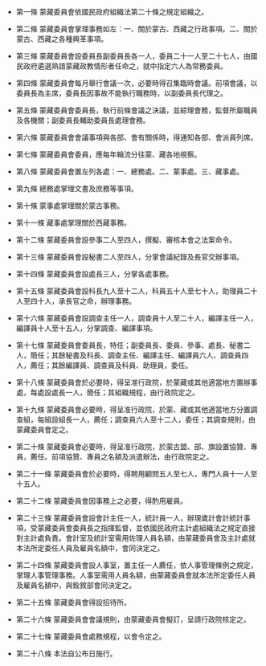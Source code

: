 * 第一條 蒙藏委員會依國民政府組織法第二十條之規定組織之。

* 第二條 蒙藏委員會掌理事務如左：一、關於蒙古、西藏之行政事項。二、關於蒙古、西藏之各種興革事項。

* 第三條 蒙藏委員會設委員長副委員長各一人，委員二十一人至二十七人，由國民政府遴選熟諳蒙藏政教情形者任命之，就中指定六人為常務委員。

* 第四條 蒙藏委員會每月舉行會議一次，必要時得召集臨時會議。前項會議，以委員長為主席，委員長因事故不能執行職務時，以副委員長代理之。

* 第五條 蒙藏委員會委員長，執行前條會議之決議，並綜理會務，監督所屬職員及各機關；副委員長輔助委員長處理會務。

* 第六條 蒙藏委員會會議事項與各部、會有關係時，得通知各部、會派員列席。

* 第七條 蒙藏委員會委員，應每年輪流分往蒙、藏各地視察。

* 第八條 蒙藏委員會置左列各處：一、總務處。二、蒙事處。三、藏事處。

* 第九條 總務處掌理文書及庶務等事項。

* 第十條 蒙事處掌理關於蒙古事務。

* 第十一條 藏事處掌理關於西藏事務。

* 第十二條 蒙藏委員會設參事二人至四人，撰擬、審核本會之法案命令。

* 第十三條 蒙藏委員會設秘書二人至四人，分掌會議紀錄及長官交辦事項。

* 第十四條 蒙藏委員會設處長三人，分掌各處事務。

* 第十五條 蒙藏委員會設科長九人至十二人，科員五十人至七十人，助理員二十人至四十人，承長官之命，辦理事務。

* 第十六條 蒙藏委員會設調查主任一人，調查員十人至二十人，編譯主任一人，編譯員十人至十五人，分掌調查、編譯事項。

* 第十七條 蒙藏委員會委員長，特任；副委員長、委員、參事、處長、秘書二人，簡任；其餘秘書及科長、調查主任、編譯主任、編譯員六人、調查員四人，薦任；其餘編譯員、調查員及科員、助理員，委任。

* 第十八條 蒙藏委員會於必要時，得呈准行政院，於蒙藏或其他適當地方置辦事處，每處設處長一人，簡任；其組織規程，由行政院定之。

* 第十九條 蒙藏委員會必要時，得呈准行政院，於蒙、藏或其他適當地方分置調查組，每組設組長一人，薦任；調查員六人至十二人，委任；其調查規則，由蒙藏委員會定之。

* 第二十條 蒙藏委員會必要時，得呈准行政院，於蒙古盟、部、旗設置協贊、專員，薦任。前項協贊、專員之名額及派遣辦法，由行政院定之。

* 第二十一條 蒙藏委員會於必要時，得聘用顧問五人至七人，專門人員十一人至十五人。

* 第二十二條 蒙藏委員會因事務上之必要，得酌用雇員。

* 第二十三條 蒙藏委員會設會計主任一人，統計員一人，辦理歲計會計統計事項，受蒙藏委員會委員長之指揮監督，並依國民政府主計處組織法之規定直接對主計處負責。會計室及統計室需用佐理人員名額，由蒙藏委員會及主計處就本法所定委任人員及雇員名額中，會同決定之。

* 第二十四條 蒙藏委員會設人事室，置主任一人薦任，依人事管理條例之規定，掌理人事管理事務。人事室需用人員名額，由蒙藏委員會就本法所定委任人員及雇員名額中，與銓敘部會同決定之。

* 第二十五條 蒙藏委員會得設招待所。

* 第二十六條 蒙藏委員會會議規則，由蒙藏委員會擬訂，呈請行政院核定之。

* 第二十七條 蒙藏委員會處務規程，以會令定之。

* 第二十八條 本法自公布日施行。

